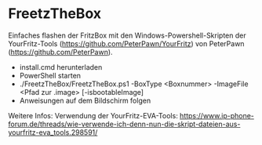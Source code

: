 # FreetzTheBox
Einfaches flashen der FritzBox mit den Windows-Powershell-Skripten der YourFritz-Tools (https://github.com/PeterPawn/YourFritz) von PeterPawn (https://github.com/PeterPawn).

  - install.cmd herunterladen
  - PowerShell starten
  - ./FreetzTheBox/FreetzTheBox.ps1 -BoxType \<Boxnummer\> -ImageFile \<Pfad zur .image\> \[-isbootableImage\]
  - Anweisungen auf dem Bildschirm folgen

Weitere Infos:
Verwendung der YourFritz-EVA-Tools: https://www.ip-phone-forum.de/threads/wie-verwende-ich-denn-nun-die-skript-dateien-aus-yourfritz-eva_tools.298591/
